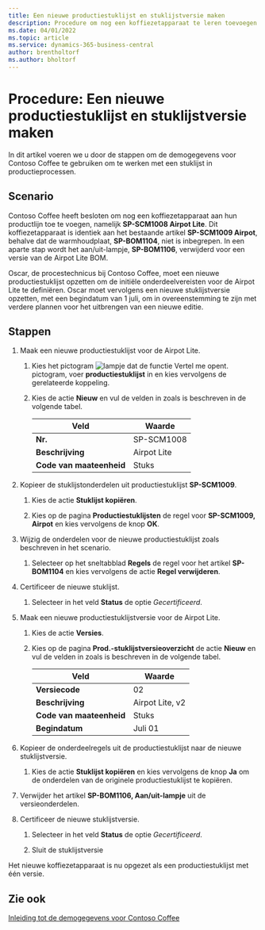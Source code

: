 ```yaml
---
title: Een nieuwe productiestuklijst en stuklijstversie maken
description: Procedure om nog een koffiezetapparaat te leren toevoegen aan de productlijn van Contoso Coffee in Business Central.
ms.date: 04/01/2022
ms.topic: article
ms.service: dynamics-365-business-central
author: brentholtorf
ms.author: bholtorf
---
```

# <a name="walkthrough-create-a-new-production-bom-and-bom-version"></a>Procedure: Een nieuwe productiestuklijst en stuklijstversie maken

In dit artikel voeren we u door de stappen om de demogegevens voor Contoso Coffee te gebruiken om te werken met een stuklijst in productieprocessen.  

## <a name="scenario"></a>Scenario

Contoso Coffee heeft besloten om nog een koffiezetapparaat aan hun productlijn toe te voegen, namelijk **SP-SCM1008 Airpot Lite**. Dit koffiezetapparaat is identiek aan het bestaande artikel **SP-SCM1009 Airpot**, behalve dat de warmhoudplaat, **SP-BOM1104**, niet is inbegrepen. In een aparte stap wordt het aan/uit-lampje, **SP-BOM1106**, verwijderd voor een versie van de Airpot Lite BOM.

Oscar, de procestechnicus bij Contoso Coffee, moet een nieuwe productiestuklijst opzetten om de initiële onderdeelvereisten voor de Airpot Lite te definiëren. Oscar moet vervolgens een nieuwe stuklijstversie opzetten, met een begindatum van 1 juli, om in overeenstemming te zijn met verdere plannen voor het uitbrengen van een nieuwe editie.

## <a name="steps"></a>Stappen

1. Maak een nieuwe productiestuklijst voor de Airpot Lite.

    1. Kies het pictogram ![lampje dat de functie Vertel me opent.](../../media/ui-search/search_small.png "Vertel me wat u wilt doen") pictogram, voer **productiestuklijst** in en kies vervolgens de gerelateerde koppeling.  

    2. Kies de actie **Nieuw** en vul de velden in zoals is beschreven in de volgende tabel.  

        |Veld  |Waarde  |
        |---------|---------|
        |**Nr.** |SP-SCM1008|
        |**Beschrijving** |Airpot Lite|
        |**Code van maateenheid**|Stuks  |

2. Kopieer de stuklijstonderdelen uit productiestuklijst **SP-SCM1009**.

    1. Kies de actie **Stuklijst kopiëren**.

    2. Kies op de pagina **Productiestuklijsten** de regel voor **SP-SCM1009, Airpot** en kies vervolgens de knop **OK**.

3. Wijzig de onderdelen voor de nieuwe productiestuklijst zoals beschreven in het scenario.

    1. Selecteer op het sneltabblad **Regels** de regel voor het artikel **SP-BOM1104** en kies vervolgens de actie **Regel verwijderen**.  

4. Certificeer de nieuwe stuklijst.  

    1. Selecteer in het veld **Status** de optie *Gecertificeerd*.  

5. Maak een nieuwe productiestuklijstversie voor de Airpot Lite.

    1. Kies de actie **Versies**.

    2. Kies op de pagina **Prod.-stuklijstversieoverzicht** de actie **Nieuw** en vul de velden in zoals is beschreven in de volgende tabel.  

        |Veld  |Waarde  |
        |---------|---------|
        |**Versiecode** |02|
        |**Beschrijving** |Airpot Lite, v2|
        |**Code van maateenheid**|Stuks  |  
        |**Begindatum**|Juli 01  |  

6. Kopieer de onderdeelregels uit de productiestuklijst naar de nieuwe stuklijstversie.

    1. Kies de actie **Stuklijst kopiëren** en kies vervolgens de knop **Ja** om de onderdelen van de originele productiestuklijst te kopiëren.

7. Verwijder het artikel **SP-BOM1106, Aan/uit-lampje** uit de versieonderdelen.

8. Certificeer de nieuwe stuklijstversie.

    1. Selecteer in het veld **Status** de optie *Gecertificeerd*.  

    2. Sluit de stuklijstversie

Het nieuwe koffiezetapparaat is nu opgezet als een productiestuklijst met één versie.  

## <a name="see-also"></a>Zie ook

[Inleiding tot de demogegevens voor Contoso Coffee](../contoso-coffee-intro.md)  
